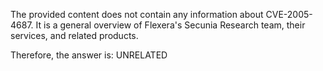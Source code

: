 The provided content does not contain any information about CVE-2005-4687. It is a general overview of Flexera's Secunia Research team, their services, and related products.

Therefore, the answer is: UNRELATED